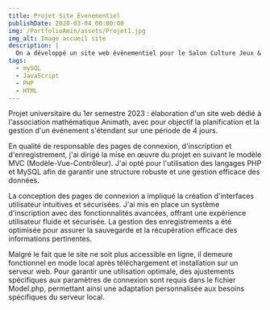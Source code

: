 ```yaml
---
title: Projet Site Évenementiel
publishDate: 2020-03-04 00:00:00
img: /PortfolioAmin/assets/Projet1.jpg
img_alt: Image accueil site
description: |
  On a développé un site web évènementiel pour le Salon Culture Jeux & Mathématiques
tags:
  - mySQL
  - JavaScript
  - PHP
  - HTML
---
```



Projet universitaire du 1er semestre 2023 : élaboration d'un site web dédié à l'association mathématique Animath, avec pour objectif la planification et la gestion d'un événement s'étendant sur une période de 4 jours.

En qualité de responsable des pages de connexion, d'inscription et d'enregistrement, j'ai dirigé la mise en œuvre du projet en suivant le modèle MVC (Modèle-Vue-Contrôleur). J'ai opté pour l'utilisation des langages PHP et MySQL afin de garantir une structure robuste et une gestion efficace des données.

La conception des pages de connexion a impliqué la création d'interfaces utilisateur intuitives et sécurisées. J'ai mis en place un système d'inscription avec des fonctionnalités avancées, offrant une expérience utilisateur fluide et sécurisée. La gestion des enregistrements a été optimisée pour assurer la sauvegarde et la récupération efficace des informations pertinentes.

Malgré le fait que le site ne soit plus accessible en ligne, il demeure fonctionnel en mode local après téléchargement et installation sur un serveur web. Pour garantir une utilisation optimale, des ajustements spécifiques aux paramètres de connexion sont requis dans le fichier Model.php, permettant ainsi une adaptation personnalisée aux besoins spécifiques du serveur local.